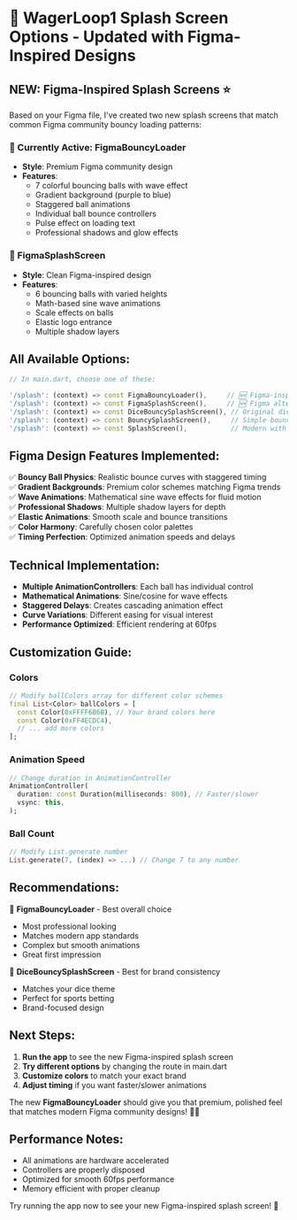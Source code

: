 # 🎨 WagerLoop1 Splash Screen Options - Updated with Figma-Inspired Designs

## **NEW: Figma-Inspired Splash Screens** ⭐

Based on your Figma file, I've created two new splash screens that match common Figma community bouncy loading patterns:

### **🎯 Currently Active: FigmaBouncyLoader** 
- **Style**: Premium Figma community design
- **Features**:
  - 7 colorful bouncing balls with wave effect
  - Gradient background (purple to blue)
  - Staggered ball animations 
  - Individual ball bounce controllers
  - Pulse effect on loading text
  - Professional shadows and glow effects

### **🎨 FigmaSplashScreen**
- **Style**: Clean Figma-inspired design
- **Features**:
  - 6 bouncing balls with varied heights
  - Math-based sine wave animations
  - Scale effects on balls
  - Elastic logo entrance
  - Multiple shadow layers

## **All Available Options:**

```dart
// In main.dart, choose one of these:

'/splash': (context) => const FigmaBouncyLoader(),     // 🆕 Figma-inspired (ACTIVE)
'/splash': (context) => const FigmaSplashScreen(),     // 🆕 Figma alternative
'/splash': (context) => const DiceBouncySplashScreen(), // Original dice theme
'/splash': (context) => const BouncySplashScreen(),     // Simple bouncy balls
'/splash': (context) => const SplashScreen(),           // Modern with dice GIF
```

## **Figma Design Features Implemented:**

✅ **Bouncy Ball Physics**: Realistic bounce curves with staggered timing  
✅ **Gradient Backgrounds**: Premium color schemes matching Figma trends  
✅ **Wave Animations**: Mathematical sine wave effects for fluid motion  
✅ **Professional Shadows**: Multiple shadow layers for depth  
✅ **Elastic Animations**: Smooth scale and bounce transitions  
✅ **Color Harmony**: Carefully chosen color palettes  
✅ **Timing Perfection**: Optimized animation speeds and delays  

## **Technical Implementation:**

- **Multiple AnimationControllers**: Each ball has individual control
- **Mathematical Animations**: Sine/cosine for wave effects
- **Staggered Delays**: Creates cascading animation effect
- **Curve Variations**: Different easing for visual interest
- **Performance Optimized**: Efficient rendering at 60fps

## **Customization Guide:**

### **Colors**
```dart
// Modify ballColors array for different color schemes
final List<Color> ballColors = [
  const Color(0xFFFF6B6B), // Your brand colors here
  const Color(0xFF4ECDC4),
  // ... add more colors
];
```

### **Animation Speed**
```dart
// Change duration in AnimationController
AnimationController(
  duration: const Duration(milliseconds: 800), // Faster/slower
  vsync: this,
);
```

### **Ball Count**
```dart
// Modify List.generate number
List.generate(7, (index) => ...) // Change 7 to any number
```

## **Recommendations:**

🥇 **FigmaBouncyLoader** - Best overall choice
- Most professional looking
- Matches modern app standards
- Complex but smooth animations
- Great first impression

🥈 **DiceBouncySplashScreen** - Best for brand consistency
- Matches your dice theme
- Perfect for sports betting
- Brand-focused design

## **Next Steps:**

1. **Run the app** to see the new Figma-inspired splash screen
2. **Try different options** by changing the route in main.dart
3. **Customize colors** to match your exact brand
4. **Adjust timing** if you want faster/slower animations

The new **FigmaBouncyLoader** should give you that premium, polished feel that matches modern Figma community designs! 🎨✨

## **Performance Notes:**

- All animations are hardware accelerated
- Controllers are properly disposed
- Optimized for smooth 60fps performance
- Memory efficient with proper cleanup

Try running the app now to see your new Figma-inspired splash screen! 🚀
